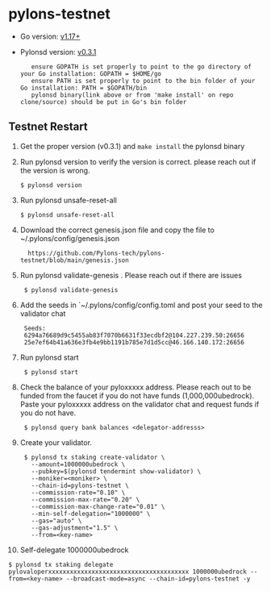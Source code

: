 # pylons-testnet

- Go version: [v1.17+](https://golang.org/dl/)
- Pylonsd version: [v0.3.1](https://github.com/Pylons-tech/pylons/releases/tag/v0.3.1)

         ensure GOPATH is set properly to point to the go directory of your Go installation: GOPATH = $HOME/go
         ensure PATH is set properly to point to the bin folder of your Go installation: PATH = $GOPATH/bin
         pylonsd binary(link above or from 'make install' on repo clone/source) should be put in Go's bin folder

## Testnet Restart

1. Get the proper version (v0.3.1) and `make install` the pylonsd binary

 

2. Run pylonsd version to verify the version is correct.  please reach out if the version is wrong.

   ```shell
   $ pylonsd version
   ``` 

3. Run pylonsd unsafe-reset-all

   ```shell
   $ pylonsd unsafe-reset-all
   ```

4. Download the correct genesis.json file  and copy the file to ~/.pylons/config/genesis.json

   ```shell
     https://github.com/Pylons-tech/pylons-testnet/blob/main/genesis.json
   ```

5. Run pylonsd validate-genesis .  Please reach out if there are issues

   ```shell
    $ pylonsd validate-genesis

   ```
   
6. Add the seeds in `~/.pylons/config/config.toml and post your seed to the validator chat

   ```shell
    Seeds: 
    6294a76689d9c5455ab83f7070b6631f33ecdbf2@104.227.239.50:26656 
    25e7ef64b41a636e3fb4e9bb1191b785e7d1d5cc@46.166.140.172:26656

   ```

7. Run pylonsd start

   ```shell
    $ pylonsd start

   ```

8. Check the balance of your pyloxxxxx address. Please reach out to be funded from the faucet if you do not have funds (1,000,000ubedrock). Paste your pyloxxxxx address on the validator chat and request funds if you do not have.

   ```shell
    $ pylonsd query bank balances <delegator-addresss>

   ```
   
9. Create your validator.

   ```shell
    $ pylonsd tx staking create-validator \
      --amount=1000000ubedrock \
      --pubkey=$(pylonsd tendermint show-validator) \
      --moniker=<moniker> \
      --chain-id=pylons-testnet \
      --commission-rate="0.10" \
      --commission-max-rate="0.20" \
      --commission-max-change-rate="0.01" \
      --min-self-delegation="1000000" \
      --gas="auto" \
      --gas-adjustment="1.5" \
      --from=<key-name>

   ```
10. Self-delegate 1000000ubedrock 

   ```shell
   $ pylonsd tx staking delegate pylovaloperxxxxxxxxxxxxxxxxxxxxxxxxxxxxxxxxxxxxxxx 1000000ubedrock --from=<key-name> --broadcast-mode=async --chain-id=pylons-testnet -y
   ```
 
